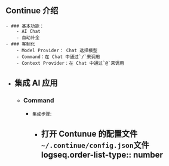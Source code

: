 ## Continue 介绍
	- ### 基本功能：
		- AI Chat
		- 自动补全
	- ### 客制化
		- Model Provider： Chat 选择模型
		- Command：在 Chat 中通过`/`来调用
		- Context Provider：在 Chat 中通过`@`来调用
- ## 集成 AI 应用
	- ### Command
		- `集成步骤`:
			- 打开 Contunue 的配置文件`~/.continue/config.json`文件
			  logseq.order-list-type:: number
				-